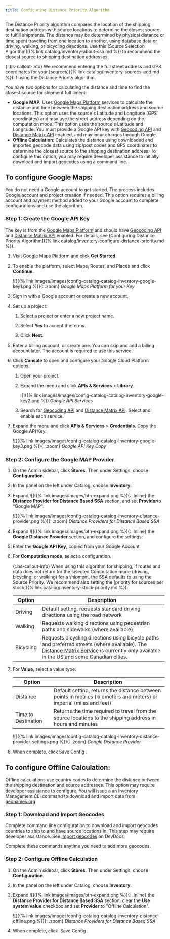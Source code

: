 ```yaml
---
title: Configuring Distance Priority Algorithm
---
```


The Distance Priority algorithm compares the location of the shipping destination address with source locations to determine the closest source to fulfill shipments. The distance may be determined by physical distance or time spent traveling from one location to another, using database data or driving, walking, or bicycling directions. Use this [Source Selection Algorithm]({% link catalog/inventory-about-ssa.md %}) to recommend the closest source to shipping destination addresses.

{:.bs-callout-info}
We recommend entering the full street address and GPS coordinates for your [sources]({% link catalog/inventory-sources-add.md %}) if using the Distance Priority algorithm.

You have two options for calculating the distance and time to find the closest source for shipment fulfillment:

* **Google MAP**: Uses [Google Maps Platform][1] services to calculate the distance and time between the shipping destination address and source locations. This option uses the source's Latitude and Longitude (GPS coordinates) and may use the street address depending on the computation mode. This option uses the source's Latitude and Longitude. You must provide a Google API key with [Geocoding API][2] and [Distance Matrix API][3] enabled, and may incur charges through Google.
* **Offline Calculation**: Calculates the distance using downloaded and imported geocode data using zip/post codes and GPS coordinates to determine the closest source to the shipping destination address. To configure this option, you may require developer assistance to initially download and import geocodes using a command line.

## To configure Google Maps:

You do not need a Google account to get started. The process includes Google account and project creation if needed. This option requires a billing account and payment method added to your Google account to complete configurations and use the algorithm.

### Step 1: Create the Google API Key

The key is from the [Google Maps Platform][1] and should have [Geocoding API][2] and [Distance Matrix API][3] enabled. For details, see [Configuring Distance Priority Algorithm]({% link catalog/inventory-configure-distance-priority.md %}).

1. Visit [Google Maps Platform][1] and click **Get Started**.

1. To enable the platform, select Maps, Routes, and Places and click **Continue**.

    ![]({% link images/images/config-catalog-catalog-inventory-google-key1.png %}){: .zoom}
    *Google Maps Platform for your Key*

1. Sign in with a Google account or create a new account.

1. Set up a project:

   1. Select a project or enter a new project name.

   1. Select **Yes** to accept the terms.

   1. Click **Next**.

1. Enter a billing account, or create one. You can skip and add a billing account later. The account is required to use this service.

1. Click **Console** to open and configure your Google Cloud Platform options.

   1. Open your project.

   1. Expand the menu and click **APIs &amp; Services** &gt; **Library**.

        ![]({% link images/images/config-catalog-catalog-inventory-google-key2.png %})
        *Google API Services*

   1. Search for [Geocoding API][2] and [Distance Matrix API][3]. Select and enable each service.

1. Expand the menu and click **APIs &amp; Services** &gt; **Credentials**. Copy the Google API Key.

    ![]({% link images/images/config-catalog-catalog-inventory-google-key3.png %}){: .zoom}
    *Google API Key Copy*

### Step 2: Configure the Google MAP Provider

1. On the Admin sidebar, click **Stores**. Then under Settings, choose **Configuration**.

1. In the panel on the left under Catalog, choose **Inventory**.

1. Expand ![]({% link images/images/btn-expand.png %}){: .Inline} the **Distance Provider for Distance Based SSA** section, and set **Provider**to "Google MAP".

    ![]({% link images/images/config-catalog-catalog-inventory-distance-provider.png %}){: .zoom}
    *Distance Providers for Distance Based SSA*

1. Expand ![]({% link images/images/btn-expand.png %}){: .Inline} the **Google Distance Provider** section, and configure the settings:

1. Enter the **Google API Key**, copied from your Google Account.

1. For **Computation mode**, select a configuration.

    {:.bs-callout-info}
    When using this algorithm for shipping, if routes and data does not return for the selected Computation mode (driving, bicycling, or walking) for a shipment, the SSA defaults to using the Source Priority. We recommend also setting the [priority for sources per stock]({% link catalog/inventory-stock-priority.md %}).

    |Option|Description|
    |--|--|
    | Driving | Default setting, requests standard driving directions using the road network |
    | Walking | Requests walking directions using pedestrian paths and sidewalks (where available) |
    | Bicycling | Requests bicycling directions using bicycle paths and preferred streets (where available). The [Distance Matrix Service][4] is currently only available in the US and some Canadian cities. |

1. For **Value**, select a value type:

    |Option|Description|
    |--|--|
    | Distance | Default setting, returns the distance between points in metrics (kilometers and meters) or imperial (miles and feet) |
    | Time to Destination | Returns the time required to travel from the source locations to the shipping address in hours and minutes |

    ![]({% link images/images/config-catalog-catalog-inventory-distance-provider-settings.png %}){: .zoom}
    *Google Distance Provider*

1. When complete, click <span class="btn"> Save Config </span>.

## To configure Offline Calculation:

Offline calculations use country codes to determine the distance between the shipping destination and source addresses. This option may require developer assistance to configure. You will issue a an Inventory Management CLI command to download and import data from [geonames.org][5].

### Step 1: Download and Import Geocodes

Complete command line configuration to download and import geocodes countries to ship to and have source locations in. This step may require developer assistance. See [Import geocodes][6] on DevDocs.

Complete these commands anytime you need to add more geocodes.

### Step 2: Configure Offline Calculation

1. On the Admin sidebar, click **Stores**. Then under Settings, choose **Configuration**.

1. In the panel on the left under Catalog, choose **Inventory**.

1. Expand ![]({% link images/images/btn-expand.png %}){: .Inline} the **Distance Provider for Distance Based SSA** section, clear the **Use system value** checkbox and set **Provider** to "Offline Calculation".

    ![]({% link images/images/config-catalog-catalog-inventory-distance-offline.png %}){: .zoom}
    *Distance Providers for Distance Based SSA*

1. When complete, click <span class="btn"> Save Config </span>.

[1]: https://cloud.google.com/maps-platform/
[2]: https://developers.google.com/maps/documentation/geocoding/start
[3]: https://developers.google.com/maps/documentation/distance-matrix/start
[4]: https://developers.google.com/maps/documentation/javascript/distancematrix#travel_modes
[5]: https://www.geonames.org/
[6]: https://devdocs.magento.com/guides/v2.3/inventory/inventory-cli-reference.html#import-geocodes
